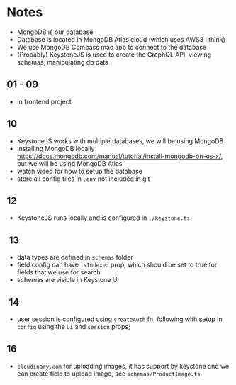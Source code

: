 # Notes

- MongoDB is our database
- Database is located in MongoDB Atlas cloud (which uses AWS3 I think)
- We use MongoDB Compass mac app to connect to the database
- (Probably) KeystoneJS is used to create the GraphQL API, viewing schemas, manipulating db data

## 01 - 09

- in frontend project

## 10

- KeystoneJS works with multiple databases, we will be using MongoDB
- installing MongoDB locally <https://docs.mongodb.com/manual/tutorial/install-mongodb-on-os-x/>, but we will be using MongoDB Atlas
- watch video for how to setup the database
- store all config files in `.env` not included in git

## 12

- KeystoneJS runs locally and is configured in `./keystone.ts`

##  13

- data types are defined in `schemas` folder
- field config can have `isIndexed` prop, which should be set to true for fields that we use for search
- schemas are visible in Keystone UI

##  14

- user session is configured using `createAuth` fn, following with setup in `config` using the `ui` and `session` props;

## 16

- `cloudinary.com` for uploading images, it has support by keystone and we can create field to upload image, see `schemas/ProductImage.ts`
